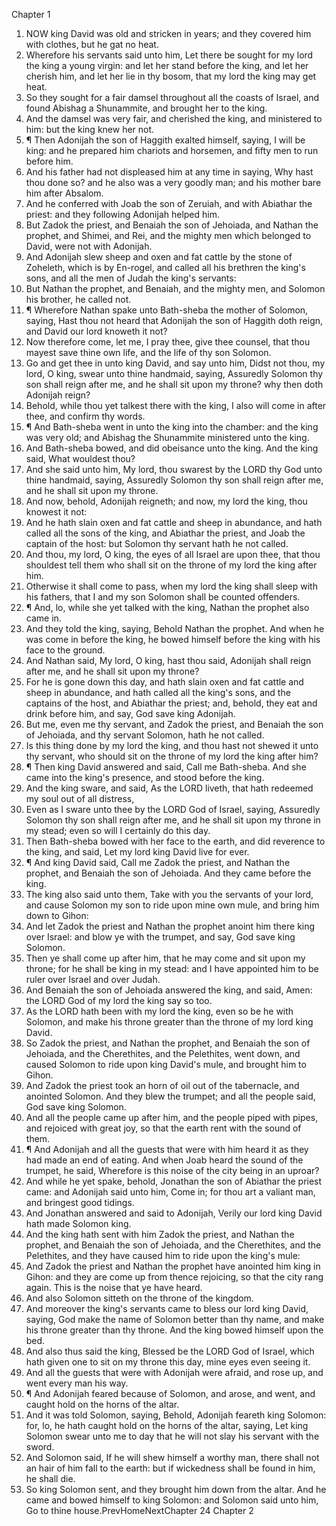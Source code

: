 

Chapter 1

1. NOW king David was old and stricken in years; and they covered him with clothes, but he gat no heat.
2. Wherefore his servants said unto him, Let there be sought for my lord the king a young virgin: and let her stand before the king, and let her cherish him, and let her lie in thy bosom, that my lord the king may get heat.
3. So they sought for a fair damsel throughout all the coasts of Israel, and found Abishag a Shunammite, and brought her to the king.
4. And the damsel was very fair, and cherished the king, and ministered to him: but the king knew her not.
5. ¶ Then Adonijah the son of Haggith exalted himself, saying, I will be king: and he prepared him chariots and horsemen, and fifty men to run before him.
6. And his father had not displeased him at any time in saying, Why hast thou done so?  and he also was a very goodly man; and his mother bare him after Absalom.
7. And he conferred with Joab the son of Zeruiah, and with Abiathar the priest: and they following Adonijah helped him.
8. But Zadok the priest, and Benaiah the son of Jehoiada, and Nathan the prophet, and Shimei, and Rei, and the mighty men which belonged to David, were not with Adonijah.
9. And Adonijah slew sheep and oxen and fat cattle by the stone of Zoheleth, which is by En-rogel, and called all his brethren the king's sons, and all the men of Judah the king's servants:
10. But Nathan the prophet, and Benaiah, and the mighty men, and Solomon his brother, he called not.
11. ¶ Wherefore Nathan spake unto Bath-sheba the mother of Solomon, saying, Hast thou not heard that Adonijah the son of Haggith doth reign, and David our lord knoweth it not?
12. Now therefore come, let me, I pray thee, give thee counsel, that thou mayest save thine own life, and the life of thy son Solomon.
13. Go and get thee in unto king David, and say unto him, Didst not thou, my lord, O king, swear unto thine handmaid, saying, Assuredly Solomon thy son shall reign after me, and he shall sit upon my throne?  why then doth Adonijah reign?
14. Behold, while thou yet talkest there with the king, I also will come in after thee, and confirm thy words.
15. ¶ And Bath-sheba went in unto the king into the chamber: and the king was very old; and Abishag the Shunammite ministered unto the king.
16. And Bath-sheba bowed, and did obeisance unto the king.  And the king said, What wouldest thou?
17. And she said unto him, My lord, thou swarest by the LORD thy God unto thine handmaid, saying, Assuredly Solomon thy son shall reign after me, and he shall sit upon my throne.
18. And now, behold, Adonijah reigneth; and now, my lord the king, thou knowest it not:
19. And he hath slain oxen and fat cattle and sheep in abundance, and hath called all the sons of the king, and Abiathar the priest, and Joab the captain of the host: but Solomon thy servant hath he not called.
20. And thou, my lord, O king, the eyes of all Israel are upon thee, that thou shouldest tell them who shall sit on the throne of my lord the king after him.
21. Otherwise it shall come to pass, when my lord the king shall sleep with his fathers, that I and my son Solomon shall be counted offenders.
22. ¶ And, lo, while she yet talked with the king, Nathan the prophet also came in.
23. And they told the king, saying, Behold Nathan the prophet.  And when he was come in before the king, he bowed himself before the king with his face to the ground.
24. And Nathan said, My lord, O king, hast thou said, Adonijah shall reign after me, and he shall sit upon my throne?
25. For he is gone down this day, and hath slain oxen and fat cattle and sheep in abundance, and hath called all the king's sons, and the captains of the host, and Abiathar the priest; and, behold, they eat and drink before him, and say, God save king Adonijah.
26. But me, even me thy servant, and Zadok the priest, and Benaiah the son of Jehoiada, and thy servant Solomon, hath he not called.
27. Is this thing done by my lord the king, and thou hast not shewed it unto thy servant, who should sit on the throne of my lord the king after him?
28. ¶ Then king David answered and said, Call me Bath-sheba.  And she came into the king's presence, and stood before the king.
29. And the king sware, and said, As the LORD liveth, that hath redeemed my soul out of all distress,
30. Even as I sware unto thee by the LORD God of Israel, saying, Assuredly Solomon thy son shall reign after me, and he shall sit upon my throne in my stead; even so will I certainly do this day.
31. Then Bath-sheba bowed with her face to the earth, and did reverence to the king, and said, Let my lord king David live for ever.
32. ¶ And king David said, Call me Zadok the priest, and Nathan the prophet, and Benaiah the son of Jehoiada.  And they came before the king.
33. The king also said unto them, Take with you the servants of your lord, and cause Solomon my son to ride upon mine own mule, and bring him down to Gihon:
34. And let Zadok the priest and Nathan the prophet anoint him there king over Israel: and blow ye with the trumpet, and say, God save king Solomon.
35. Then ye shall come up after him, that he may come and sit upon my throne; for he shall be king in my stead: and I have appointed him to be ruler over Israel and over Judah.
36. And Benaiah the son of Jehoiada answered the king, and said, Amen: the LORD God of my lord the king say so too.
37. As the LORD hath been with my lord the king, even so be he with Solomon, and make his throne greater than the throne of my lord king David.
38. So Zadok the priest, and Nathan the prophet, and Benaiah the son of Jehoiada, and the Cherethites, and the Pelethites, went down, and caused Solomon to ride upon king David's mule, and brought him to Gihon.
39. And Zadok the priest took an horn of oil out of the tabernacle, and anointed Solomon.  And they blew the trumpet; and all the people said, God save king Solomon.
40. And all the people came up after him, and the people piped with pipes, and rejoiced with great joy, so that the earth rent with the sound of them.
41. ¶ And Adonijah and all the guests that were with him heard it as they had made an end of eating.  And when Joab heard the sound of the trumpet, he said, Wherefore is this noise of the city being in an uproar?
42. And while he yet spake, behold, Jonathan the son of Abiathar the priest came: and Adonijah said unto him, Come in; for thou art a valiant man, and bringest good tidings.
43. And Jonathan answered and said to Adonijah, Verily our lord king David hath made Solomon king.
44. And the king hath sent with him Zadok the priest, and Nathan the prophet, and Benaiah the son of Jehoiada, and the Cherethites, and the Pelethites, and they have caused him to ride upon the king's mule:
45. And Zadok the priest and Nathan the prophet have anointed him king in Gihon: and they are come up from thence rejoicing, so that the city rang again.  This is the noise that ye have heard.
46. And also Solomon sitteth on the throne of the kingdom.
47. And moreover the king's servants came to bless our lord king David, saying, God make the name of Solomon better than thy name, and make his throne greater than thy throne.  And the king bowed himself upon the bed.
48. And also thus said the king, Blessed be the LORD God of Israel, which hath given one to sit on my throne this day, mine eyes even seeing it.
49. And all the guests that were with Adonijah were afraid, and rose up, and went every man his way.
50. ¶ And Adonijah feared because of Solomon, and arose, and went, and caught hold on the horns of the altar.
51. And it was told Solomon, saying, Behold, Adonijah feareth king Solomon: for, lo, he hath caught hold on the horns of the altar, saying, Let king Solomon swear unto me to day that he will not slay his servant with the sword.
52. And Solomon said, If he will shew himself a worthy man, there shall not an hair of him fall to the earth: but if wickedness shall be found in him, he shall die.
53. So king Solomon sent, and they brought him down from the altar.  And he came and bowed himself to king Solomon: and Solomon said unto him, Go to thine house.PrevHomeNextChapter 24&nbsp;Chapter 2
